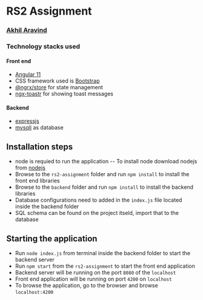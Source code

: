 # RS2 Assignment
### [Akhil Aravind](https://akhilaravind.github.io/resume)

### Technology stacks used
   #### Front end
   - [Angular 11](https://angular.io)
   - CSS framework used is [Bootstrap](https://getbootstrap.com/)
   - [@ngrx/store](https://ngrx.io/guide/store) for state management
   - [ngx-toastr](https://www.npmjs.com/package/ngx-toastr) for showing toast messages
  #### Backend
   - [expressjs](http://expressjs.com/)
   - [mysqli](https://www.php.net/manual/en/book.mysqli.php) as database
   
## Installation steps

  - node is requied to run the application
   -- To install node download nodejs from [nodejs](https://nodejs.dev/)
  - Browse to the `rs2-assignment` folder and run `npm install` to install the front end libraries
  - Browse to the `backend` folder and run `npm install` to install the backend libraries
  - Database configurations need to added in the `index.js` file located inside the backend folder
  - SQL schema can be found on the project itseld, import that to the database
 
## Starting the application

   - Run `node index.js` from terminal inside the backend folder to start the backend server
   - Run `npm start` from the `rs2-assignment` to start the front end application
   - Backend server will be running on the port `8080` of the `localhost`
   - Front end application will be running on port `4200` on `localhost`
   - To browse the application, go to the browser and browse `localhost:4200`


